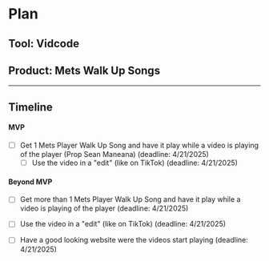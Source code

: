 # Plan

## Tool: Vidcode
## Product: Mets Walk Up Songs

---

## Timeline

#### MVP

- [ ] Get 1 Mets Player Walk Up Song and have it play while a video is playing of the player (Prop Sean Maneana) (deadline: 4/21/2025)
  - [ ] Use the video in a "edit" (like on TikTok) (deadline: 4/21/2025)

#### Beyond MVP

  - [ ] Get more than 1 Mets Player Walk Up Song and have it play while a video is playing of the player  (deadline: 4/21/2025)
  - [ ] Use the video in a "edit" (like on TikTok) (deadline: 4/21/2025)
  - [ ] Have a good looking website were the videos start playing (deadline: 4/21/2025)


<!-- EXAMPLE

## Tool: APIs
## Product: Green Glass Door riddle app

## Timeline

### MVP

- [ ] Front-end
  - [x] Webpage to collect input from user (deadline: 4/15)
  - [ ] Webpage to display "yes, but a ___ can't" or "no, but a ___ can" (deadline: 5/1)
- [x] Back-end
  - [x] Use regex to test whether or not the word can go through the GGD (deadline: 3/1)
  - [x] Use the Twinword API to find related words (deadline: 3/15)
    - [ ] Iterate through the words until an opposite example can be found (deadline: 4/1)

#### Beyond MVP

- [ ] Use another API to make sure the opposite example is a noun
- [ ] Automate notification of API limit to make sure I don’t exceed free quota
- [ ] A multiple choice quizzer that will test the user’s knowledge of the solution

-->





<!-- DO NOT USE THIS YET

| Name | Glows | Grows |
| -------- | ------- | ------- |
|   |   |
|   |   |
|   |   |
|   |   |
|   |   |
|   |   |

-->
